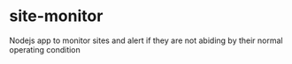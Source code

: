# site-monitor
Nodejs app to monitor sites and alert if they are not abiding by their normal operating condition
